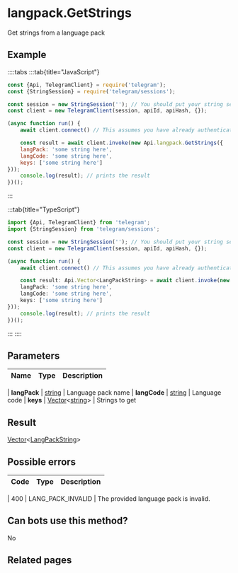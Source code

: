 # langpack.GetStrings

Get strings from a language pack



## Example

::::tabs
:::tab{title="JavaScript"}
```js
const {Api, TelegramClient} = require('telegram');
const {StringSession} = require('telegram/sessions');

const session = new StringSession(''); // You should put your string session here
const client = new TelegramClient(session, apiId, apiHash, {});

(async function run() {
    await client.connect() // This assumes you have already authenticated with .start()

    const result = await client.invoke(new Api.langpack.GetStrings({
    langPack: 'some string here',
    langCode: 'some string here',
    keys: ['some string here']
}));
    console.log(result); // prints the result
})();
```
:::

:::tab{title="TypeScript"}
```ts
import {Api, TelegramClient} from 'telegram';
import {StringSession} from 'telegram/sessions';

const session = new StringSession(''); // You should put your string session here
const client = new TelegramClient(session, apiId, apiHash, {});

(async function run() {
    await client.connect() // This assumes you have already authenticated with .start()

    const result: Api.Vector<LangPackString> = await client.invoke(new Api.langpack.GetStrings({
    langPack: 'some string here',
    langCode: 'some string here',
    keys: ['some string here']
}));
    console.log(result); // prints the result
})();
```
:::
::::



## Parameters

| Name | Type | Description |
| :--: | ---- | ----------- |

| **langPack** | [string](https://core.telegram.org/type/string) | Language pack name 
| **langCode** | [string](https://core.telegram.org/type/string) | Language code 
| **keys** | [Vector](https://core.telegram.org/type/Vector%20t)<[string](https://core.telegram.org/type/string)> | Strings to get 


## Result

[Vector](https://core.telegram.org/type/Vector%20t)<[LangPackString](https://core.telegram.org/type/LangPackString)>



## Possible errors

| Code | Type | Description |
| :--: | ---- | ----------- |

| 400 | LANG\_PACK\_INVALID | The provided language pack is invalid. 


## Can bots use this method?

No

## Related pages


